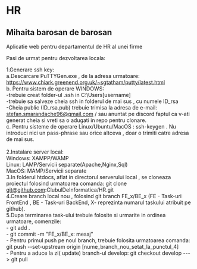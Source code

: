 # HR
## Mihaita barosan de barosan
Aplicatie web pentru departamentul de HR al unei firme

Pasi de urmat pentru dezvoltarea locala:<br/>

1.Generare ssh key:<br/>
	a.Descarcare PuTTYGen.exe , de la adresa urmatoare: https://www.chiark.greenend.org.uk/~sgtatham/putty/latest.html<br/>
	b. Pentru sistem de operare WINDOWS:<br/>
		-trebuie creat folder-ul .ssh in C:\Users[username]<br/>
		-trebuie sa salveze cheia ssh in folderul de mai sus , cu numele ID_rsa<br/>
		-Cheia public (ID_rsa.pub) trebuie trimisa la adresa de e-mail: stefan.smarandache96@gmail.com / sau anuntat pe discord faptul ca v-ati generat cheia si vreti sa o adugati in repo pentru clonare.<br/>
	c. Pentru sisteme de operare Linux/Ubuntu/MacOS : ssh-keygen . Nu introduci nici un pass-phrase sau orice altceva , doar o trimiti catre adresa de mai sus.<br/>
<br/>
2.Instalare server local: 
	<br/>Windows: XAMPP/WAMP
	<br/>Linux: LAMP/Servicii separate(Apache,Nginx,Sql)
	<br/>MacOS: MAMP/Servicii separate
<br/>3.In folderul htdocs, aflat in directorul serverului local ,  se cloneaza proiectul folosind urmatoarea comanda:	git clone git@github.com:ClubulDeInformatica/HR.git 
<br/>4.Creare branch local nou , folosind git branch FE_x/BE_x (FE - Task-uri FrontEnd , BE - Task-uri BackEnd, X- reprezinta numarul taskului atribuit pe github).
<br/>5.Dupa terminarea task-ului trebuie folosite si urmarite in ordinea urmatoare, comenzile:
<br/>	- git add .
<br/>	- git commit -m "FE_x/BE_x: mesaj"
<br/>	- Pentru primul push pe noul branch, trebuie folosita urmatoarea comanda: git push --set-upstream origin [nume_branch_nou_setat_la_punctul_4]
<br/>	- Pentru a aduce la zi( update) branch-ul develop: git checkout develop ---> git pull

